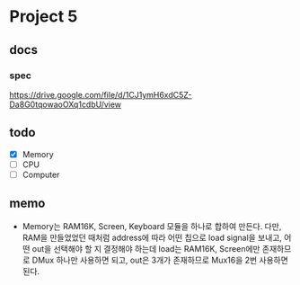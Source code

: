 # Project 5

## docs

### spec

https://drive.google.com/file/d/1CJ1ymH6xdC5Z-Da8G0tqowaoOXq1cdbU/view

## todo

- [x] Memory
- [ ] CPU
- [ ] Computer

## memo

- Memory는 RAM16K, Screen, Keyboard 모듈을 하나로 합하여 만든다. 다만, RAM을 만들었었던 때처럼 address에 따라 어떤 칩으로 load signal을 보내고, 어떤 out을 선택해야 할 지 결정해야 하는데 load는 RAM16K, Screen에만 존재하므로 DMux 하나만 사용하면 되고, out은 3개가 존재하므로 Mux16을 2번 사용하면 된다.
